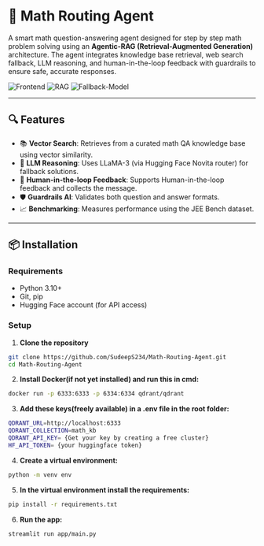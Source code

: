 # 🧠 Math Routing Agent

A smart math question-answering agent designed for step by step math problem solving using an **Agentic-RAG (Retrieval-Augmented Generation)** architecture. The agent integrates knowledge base retrieval, web search fallback, LLM reasoning, and human-in-the-loop feedback with guardrails to ensure safe, accurate responses.

![Frontend](https://img.shields.io/badge/Frontend-Streamlit-orange)
![RAG](https://img.shields.io/badge/Architecture-RAG-brightgreen)
![Fallback-Model](https://img.shields.io/badge/LLM-LLaMA--3-yellow)

---

## 🔍 Features

- 📚 **Vector Search**: Retrieves from a curated math QA knowledge base using vector similarity.
- 🧠 **LLM Reasoning**: Uses LLaMA-3 (via Hugging Face Novita router) for fallback solutions.
- 🔁 **Human-in-the-loop Feedback**: Supports Human-in-the-loop feedback and collects the message.
- 🛡️ **Guardrails AI**: Validates both question and answer formats.
- 📈 **Benchmarking**: Measures performance using the JEE Bench dataset.

---

## 📦 Installation

### Requirements

- Python 3.10+
- Git, pip
- Hugging Face account (for API access)

### Setup

1. **Clone the repository**

```bash
git clone https://github.com/SudeepS234/Math-Routing-Agent.git
cd Math-Routing-Agent
```

2. **Install Docker(if not yet installed) and run this in cmd:**
```bash
docker run -p 6333:6333 -p 6334:6334 qdrant/qdrant
```

3. **Add these keys(freely available) in a .env file in the root folder:**
```bash
QDRANT_URL=http://localhost:6333
QDRANT_COLLECTION=math_kb
QDRANT_API_KEY= {Get your key by creating a free cluster}
HF_API_TOKEN= {your huggingface token}
```

4. **Create a virtual environment:**
```bash
python -m venv env
```

5. **In the virtual environment install the requirements:**
```bash
pip install -r requirements.txt
```

6. **Run the app:**
```bash
streamlit run app/main.py
```
